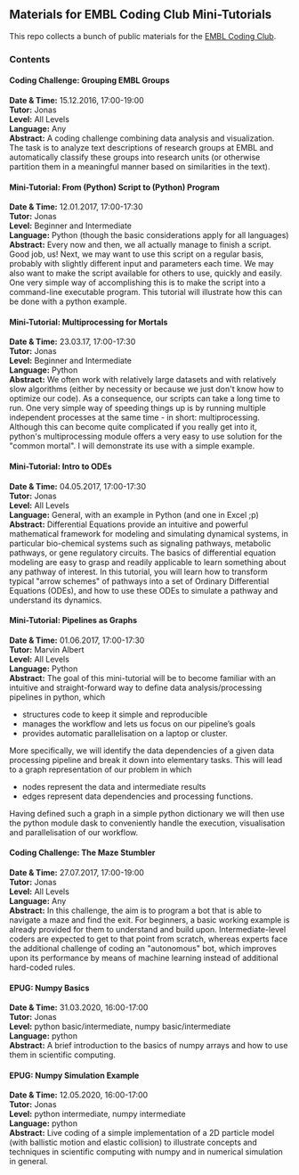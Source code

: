 ## Materials for EMBL Coding Club Mini-Tutorials

This repo collects a bunch of public materials for the [EMBL Coding Club](https://bio-it.embl.de/coding-club/).


### Contents

#### Coding Challenge: Grouping EMBL Groups
**Date & Time:** 15.12.2016, 17:00-19:00    
**Tutor:** Jonas    
**Level:** All Levels    
**Language:** Any    
**Abstract:** A coding challenge combining data analysis and visualization. The task is to analyze text descriptions of research groups at EMBL and automatically classify these groups into research units (or otherwise partition them in a meaningful manner based on similarities in the text).    


#### Mini-Tutorial: From (Python) Script to (Python) Program
**Date & Time:** 12.01.2017, 17:00-17:30    
**Tutor:** Jonas    
**Level:** Beginner and Intermediate    
**Language:** Python (though the basic considerations apply for all languages)    
**Abstract:** Every now and then, we all actually manage to finish a script. Good job, us! Next, we may want to use this script on a regular basis, probably with slightly different input and parameters each time. We may also want to make the script available for others to use, quickly and easily. One very simple way of accomplishing this is to make the script into a command-line executable program. This tutorial will illustrate how this can be done with a python example.    


#### Mini-Tutorial: Multiprocessing for Mortals
**Date & Time:** 23.03.17, 17:00-17:30    
**Tutor:** Jonas    
**Level:** Beginner and Intermediate    
**Language:** Python    
**Abstract:** We often work with relatively large datasets and with relatively slow algorithms (either by necessity or because we just don't know how to optimize our code). As a consequence, our scripts can take a long time to run. One very simple way of speeding things up is by running multiple independent processes at the same time - in short: multiprocessing. Although this can become quite complicated if you really get into it, python's multiprocessing module offers a very easy to use solution for the "common mortal". I will demonstrate its use with a simple example.    


#### Mini-Tutorial: Intro to ODEs
**Date & Time:** 04.05.2017, 17:00-17:30    
**Tutor:** Jonas    
**Level:** All Levels   
**Language:** General, with an example in Python (and one in Excel ;p)    
**Abstract:** Differential Equations provide an intuitive and powerful mathematical framework for modeling and simulating dynamical systems, in particular bio-chemical systems such as signaling pathways, metabolic pathways, or gene regulatory circuits. The basics of differential equation modeling are easy to grasp and readily applicable to learn something about any pathway of interest. In this tutorial, you will learn how to transform typical "arrow schemes" of pathways into a set of Ordinary Differential Equations (ODEs), and how to use these ODEs to simulate a pathway and understand its dynamics.    


#### Mini-Tutorial: Pipelines as Graphs
**Date & Time:** 01.06.2017, 17:00-17:30    
**Tutor:** Marvin Albert    
**Level:** All Levels    
**Language:** Python    
**Abstract:** 
The goal of this mini-tutorial will be to become familiar with an intuitive and straight-forward way to define data analysis/processing pipelines in python, which
- structures code to keep it simple and reproducible
- manages the workflow and lets us focus on our pipeline’s goals
- provides automatic parallelisation on a laptop or cluster.

More specifically, we will identify the data dependencies of a given data processing pipeline and break it down into elementary tasks. This will lead to a graph representation of our problem in which
- nodes represent the data and intermediate results
- edges represent data dependencies and processing functions.

Having defined such a graph in a simple python dictionary we will then use the python module dask to conveniently handle the execution, visualisation and parallelisation of our workflow.    


#### Coding Challenge: The Maze Stumbler
**Date & Time:** 27.07.2017, 17:00-19:00    
**Tutor:** Jonas    
**Level:** All Levels    
**Language:** Any    
**Abstract:** In this challenge, the aim is to program a bot that is able to navigate a maze and find the exit. For beginners, a basic working example is already provided for them to understand and build upon. Intermediate-level coders are expected to get to that point from scratch, whereas experts face the additional challenge of coding an "autonomous" bot, which improves upon its performance by means of machine learning instead of additional hard-coded rules.    


#### EPUG: Numpy Basics    
**Date & Time:** 31.03.2020, 16:00-17:00    
**Tutor:** Jonas    
**Level:** python basic/intermediate, numpy basic/intermediate    
**Language:** python    
**Abstract:** A brief introduction to the basics of numpy arrays and how to use them in scientific computing.    

#### EPUG: Numpy Simulation Example

**Date & Time:** 12.05.2020, 16:00-17:00    
**Tutor:** Jonas    
**Level:** python intermediate, numpy intermediate    
**Language:** python    
**Abstract:** Live coding of a simple implementation of a 2D particle model (with ballistic motion and elastic collision) to illustrate concepts and techniques in scientific computing with numpy and in numerical simulation in general.

